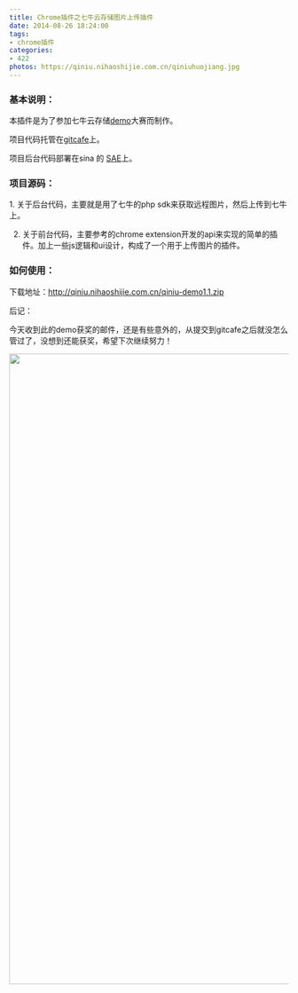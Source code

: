 ```yaml
---
title: Chrome插件之七牛云存储图片上传插件
date: 2014-08-26 18:24:00
tags:
- chrome插件
categories:
- 422
photos: https://qiniu.nihaoshijie.com.cn/qiniuhuojiang.jpg
---
```

<h3>基本说明：</h3>
本插件是为了参加七牛云存储<a href="https://portal.qiniu.com/contest/demo2014" target="_blank">demo</a>大赛而制作。

项目代码托管在<a href="https://gitcafe.com/lvming6816077/qiniu-demo" target="_blank">gitcafe</a>上。
<!--more-->
项目后台代码部署在sina 的 <a href="http://1.lvming6816077.sinaapp.com/" target="_blank">SAE</a>上。
<h3>项目源码：</h3>
1. 关于后台代码，主要就是用了七牛的php sdk来获取远程图片，然后上传到七牛上。

2. 关于前台代码，主要参考的chrome extension开发的api来实现的简单的插件。加上一些js逻辑和ui设计，构成了一个用于上传图片的插件。

<h3>如何使用：</h3>
下载地址：<a title="http://qiniu.nihaoshijie.com.cn/qiniu-demo1.1.zip" href="http://qiniu.nihaoshijie.com.cn/qiniu-demo1.1.zip" target="_blank">http://qiniu.nihaoshijie.com.cn/qiniu-demo1.1.zip</a>



后记：

今天收到此的demo获奖的邮件，还是有些意外的，从提交到gitcafe之后就没怎么管过了，没想到还能获奖，希望下次继续努力！

<img class="alignnone" src="http://qiniu.nihaoshijie.com.cn/huojiang123" alt="" width="640" height="1137" />